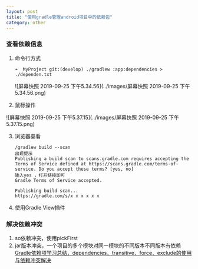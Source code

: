 ```yaml
---
layout: post
title: "使用gradle管理android项目中的依赖包"
category: other
---
```




### 查看依赖信息

1. 命令行方式

   ```
   ➜  MyProject git:(develop) ./gradlew :app:dependencies > ./dependen.txt
   ```
   ![屏幕快照 2019-09-25 下午5.34.56](../images/屏幕快照 2019-09-25 下午5.34.56.png)
2. 鼠标操作

![屏幕快照 2019-09-25 下午5.37.15](../images/屏幕快照 2019-09-25 下午5.37.15.png)



3. 浏览器查看

   ```
   /gradlew build --scan
   出现提示
   Publishing a build scan to scans.gradle.com requires accepting the Terms of Service defined at https://scans.gradle.com/terms-of-service. Do you accept these terms? [yes, no]
   输入yes ，打开链接即可
   Gradle Terms of Service accepted.
   
   Publishing build scan...
   https://gradle.com/s/x x x x x x
   ```

4. 使用Gradle View插件

   

### 解决依赖冲突

1. so依赖冲突，使用pickFirst
2. jar版本冲突，一个项目的多个模块对同一模块的不同版本不同版本有依赖
   [Gradle依赖项学习总结，dependencies、transitive、force、exclude的使用与依赖冲突解决](http://www.paincker.com/gradle-dependencies)


